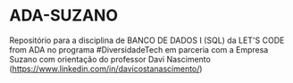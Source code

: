 # ADA-SUZANO
Repositório para a disciplina de BANCO DE DADOS I (SQL) da LET'S CODE from ADA no programa #DiversidadeTech em parceria com a Empresa Suzano com orientação do professor Davi Nascimento (https://www.linkedin.com/in/davicostanascimento/)
